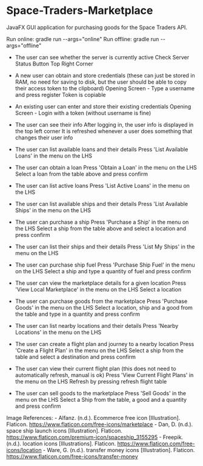 # Space-Traders-Marketplace

JavaFX GUI application for purchasing goods for the Space Traders API.

Run online: gradle run --args="online"
Run offline: gradle run --args="offline"

- The user can see whether the server is currently active
    Check Server Status Button Top Right Corner

- A new user can obtain and store credentials (these can just be stored in RAM, no need for saving to disk, but the user should be able to copy their access token to the clipboard)
    Opening Screen - Type a username and press register
    Token is copiable

- An existing user can enter and store their existing credentials
    Opening Screen - Login with a token (without username is fine)

- The user can see their info
    After logging in, the user info is displayed in the top left corner
    It is refreshed whenever a user does something that changes their user info

- The user can list available loans and their details
    Press 'List Available Loans' in the menu on the LHS

- The user can obtain a loan
    Press 'Obtain a Loan' in the menu on the LHS
    Select a loan from the table above and press confirm

- The user can list active loans
    Press 'List Active Loans' in the menu on the LHS

- The user can list available ships and their details
    Press 'List Available Ships' in the menu on the LHS

- The user can purchase a ship
    Press 'Purchase a Ship' in the menu on the LHS
    Select a ship from the table above and select a location and press confirm

- The user can list their ships and their details
    Press 'List My Ships' in the menu on the LHS

- The user can purchase ship fuel
    Press 'Purchase Ship Fuel' in the menu on the LHS
    Select a ship and type a quantity of fuel and press confirm

- The user can view the marketplace details for a given location
    Press 'View Local Marketplace' in the menu on the LHS
    Select a location

- The user can purchase goods from the marketplace
    Press 'Purchase Goods' in the menu on the LHS
    Select a location, ship and a good from the table and type in a quantity and press confirm

- The user can list nearby locations and their details
    Press 'Nearby Locations' in the menu on the LHS

- The user can create a flight plan and journey to a nearby location
    Press 'Create a Flight Plan' in the menu on the LHS
    Select a ship from the table and select a destination and press confirm

- The user can view their current flight plan (this does not need to automatically refresh, manual is ok)
    Press 'View Current Flight Plans' in the menu on the LHS
    Refresh by pressing refresh flight table

- The user can sell goods to the marketplace
    Press 'Sell Goods' in the menu on the LHS
    Select a Ship from the table, a good and a quantity and press confirm

Image References:
    - Alfanz. (n.d.). Ecommerce free icon [Illustration]. Flaticon. https://www.flaticon.com/free-icons/marketplace
    - Dan, D. (n.d.). space ship launch icons [Illustration]. Flaticon. https://www.flaticon.com/premium-icon/spaceship_3155295
    - Freepik. (n.d.). location icons [Illustrations]. Flaticon. https://www.flaticon.com/free-icons/location
    - Ware, G. (n.d.). transfer money icons [Illustration]. Flaticon. https://www.flaticon.com/free-icons/transfer-money


